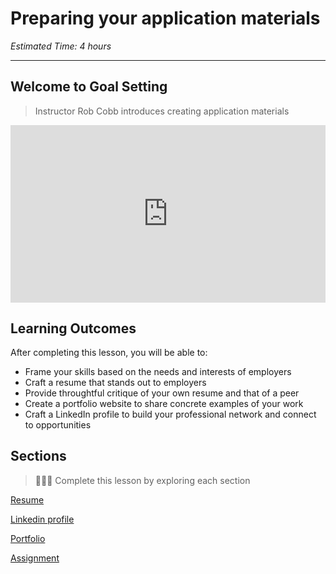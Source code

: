 # Preparing your application materials

*Estimated Time: 4 hours*

---

## Welcome to Goal Setting
>  Instructor Rob Cobb introduces creating application materials

<div style="position: relative; padding-bottom: 56.25%; height: 0;">
 <iframe width="560" height="315" src="https://www.youtube.com/embed/1QweYPVgh4U" title="YouTube video player" frameborder="0" allow="accelerometer; autoplay; clipboard-write; encrypted-media; gyroscope; picture-in-picture; web-share" allowfullscreen style="position: absolute; top: 0; left: 0; width: 100%; height: 100%;"></iframe>
</div>

## Learning Outcomes

After completing this lesson, you will be able to:

- Frame your skills based on the needs and interests of employers
- Craft a resume that stands out to employers
- Provide throughtful critique of your own resume and that of a peer 
- Create a portfolio website to share concrete examples of your work
- Craft a LinkedIn profile to build your professional network and connect to opportunities


## Sections

> 👩🏿‍🏫 Complete this lesson by exploring each section

[Resume](/lessons/application-materials/resume.md)

[Linkedin profile](/lessons/application-materials/webprofiles.md)

[Portfolio](/lessons/application-materials/portfolio.md)

[Assignment](/lessons/application-materials/assignment.md)
